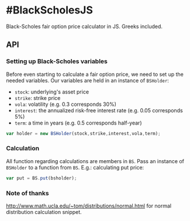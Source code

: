 #BlackScholesJS
==============

Black-Scholes fair option price calculator in JS. Greeks included.  

## API

### Setting up Black-Scholes variables
Before even starting to calculate a fair option price, we need to set up the needed variables.
Our variables are held in an instance of `BSHolder`:
- `stock`: underlying's asset price
- `strike`: strike price
- `vola`: volatility (e.g. 0.3 corresponds 30%)
- `interest`: the annualized risk-free interest rate (e.g. 0.05 corresponds 5%)
- `term`:  a time in years (e.g. 0.5 corresponds half-year)
```javascript
var holder = new BSHolder(stock,strike,interest,vola,term);
```

### Calculation
All function regarding calculations are members in `BS`.
Pass an instance of `BSHolder` to a function from `BS`.
E.g.: calculating put price:
```javascript
var put = BS.put(bsholder);
```

### Note of thanks
http://www.math.ucla.edu/~tom/distributions/normal.html for normal distribution calculation snippet.
